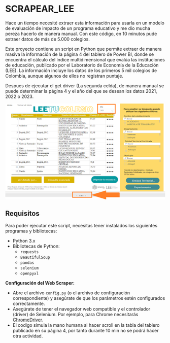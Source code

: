 # SCRAPEAR_LEE

Hace un tiempo necesité extraer esta información para usarla en un modelo de evaluación de impacto de un programa educativo y me dio mucha pereza hacerlo de manera manual. Con este código, en 10 minutos pude extraer datos de más de 5.000 colegios.

Este proyecto contiene un script en Python que permite extraer de manera masiva la información de la página 4 del tablero de Power BI, donde se encuentra el cálculo del índice multidimensional que evalúa las instituciones de educación, publicado por el Laboratorio de Economía de la Educación (LEE). La información incluye los datos de los primeros 5 mil colegios de Colombia, aunque algunos de ellos no registran puntaje.

Despues de ejecutar el get driver (La segunda celda), de manera manual se puede determinar la página 4 y el año del que se desean los datos 2021, 2022 o 2023.

![Logo](lee_pag_4.png)

## Requisitos
Para poder ejecutar este script, necesitas tener instalados los siguientes programas y bibliotecas:
- Python 3.x
- Bibliotecas de Python:
  - `requests`
  - `BeautifulSoup`
  - `pandas`
  - `selenium`
  - `openpyxl`
 
 **Configuración del Web Scraper:**
- Abre el archivo `config.py` (o el archivo de configuración correspondiente) y asegúrate de que los parámetros estén configurados correctamente.
- Asegúrate de tener el navegador web compatible y el controlador (driver) de Selenium. Por ejemplo, para Chrome necesitarás [ChromeDriver](https://sites.google.com/a/chromium.org/chromedriver/).
- El codigo simula la mano humana al hacer scroll en la tabla del tablero publicado en su página 4, por tanto durante 10 min no se podrá hacer otra actividad.
